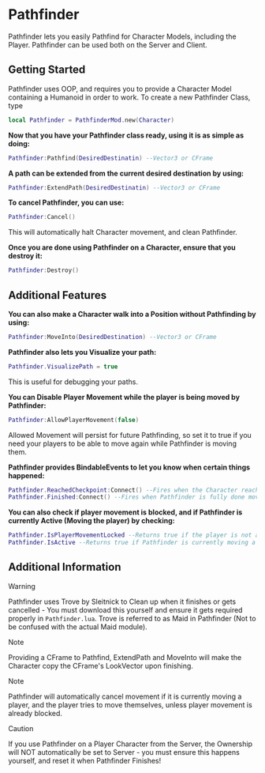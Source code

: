 # Pathfinder

Pathfinder lets you easily Pathfind for Character Models, including the Player. Pathfinder can be used both on the Server and Client.

## Getting Started
Pathfinder uses OOP, and requires you to provide a Character Model containing a Humanoid in order to work. To create a new Pathfinder Class, type
```lua
local Pathfinder = PathfinderMod.new(Character)
```

**Now that you have your Pathfinder class ready, using it is as simple as doing:**
```lua
Pathfinder:Pathfind(DesiredDestinatin) --Vector3 or CFrame
```
**A path can be extended from the current desired destination by using:**
```lua
Pathfinder:ExtendPath(DesiredDestinatin) --Vector3 or CFrame
```
  
**To cancel Pathfinder, you can use:**
```lua
Pathfinder:Cancel()
```
This will automatically halt Character movement, and clean Pathfinder.  
  
**Once you are done using Pathfinder on a Character, ensure that you destroy it:**
```lua
Pathfinder:Destroy()
```

## Additional Features
**You can also make a Character walk into a Position without Pathfinding by using:**
```lua
Pathfinder:MoveInto(DesiredDestination) --Vector3 or CFrame
```

**Pathfinder also lets you Visualize your path:**
```lua
Pathfinder.VisualizePath = true
```
This is useful for debugging your paths.

**You can Disable Player Movement while the player is being moved by Pathfinder:**
```lua
Pathfinder:AllowPlayerMovement(false)
```
Allowed Movement will persist for future Pathfinding, so set it to true if you need your players to be able to move again while Pathfinder is moving them.

**Pathfinder provides BindableEvents to let you know when certain things happened:**
```lua
Pathfinder.ReachedCheckpoint:Connect() --Fires when the Character reaches a Path Waypoint
Pathfinder.Finished:Connect() --Fires when Pathfinder is fully done moving the Character
```

**You can also check if player movement is blocked, and if Pathfinder is currently Active (Moving the player) by checking:**
```lua
Pathfinder.IsPlayerMovementLocked --Returns true if the player is not allowed to move (only relevant if moving a Player Character)
Pathfinder.IsActive --Returns true if Pathfinder is currently moving a Character
```

## Additional Information
> [!WARNING]
> Pathfinder uses Trove by Sleitnick to Clean up when it finishes or gets cancelled - You must download this yourself and ensure it gets required properly in `Pathfinder.lua`. Trove is referred to as Maid in Pathfinder (Not to be confused with the actual Maid module).

> [!NOTE]
> Providing a CFrame to Pathfind, ExtendPath and MoveInto will make the Character copy the CFrame's LookVector upon finishing.

> [!NOTE]
> Pathfinder will automatically cancel movement if it is currently moving a player, and the player tries to move themselves, unless player movement is already blocked.

> [!CAUTION]
> If you use Pathfinder on a Player Character from the Server, the Ownership will NOT automatically be set to Server - you must ensure this happens yourself, and reset it when Pathfinder Finishes!